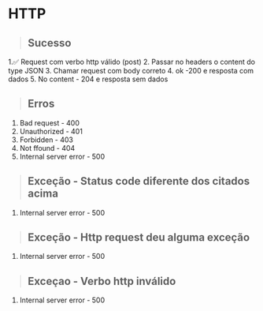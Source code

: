 # HTTP

> ## Sucesso
1.✅ Request com verbo http válido (post)
2. Passar no headers o content do type JSON
3. Chamar request com body correto
4. ok -200 e resposta com dados
5. No content - 204 e resposta sem dados

> ## Erros
1. Bad request - 400
2. Unauthorized - 401
3. Forbidden - 403
4. Not ffound - 404
5. Internal server error - 500

> ## Exceção - Status code diferente dos citados acima
1. Internal server error - 500

> ## Exceção - Http request deu alguma exceção
1. Internal server error - 500

> ## Exceçao - Verbo http inválido
1. Internal server error - 500